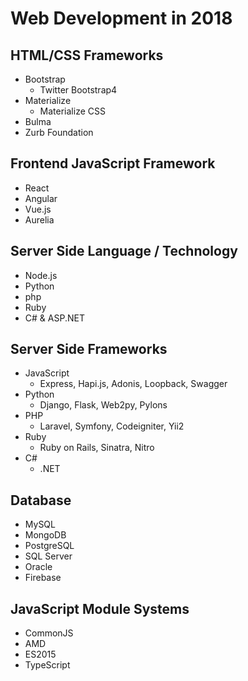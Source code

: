 # Web Development in 2018

## HTML/CSS Frameworks

* Bootstrap
    * Twitter Bootstrap4
* Materialize
    * Materialize CSS
* Bulma
* Zurb Foundation

## Frontend JavaScript Framework

* React
* Angular
* Vue.js
* Aurelia

## Server Side Language / Technology

* Node.js
* Python
* php
* Ruby
* C# & ASP.NET

## Server Side Frameworks

* JavaScript
    * Express, Hapi.js, Adonis, Loopback, Swagger
* Python
    * Django, Flask, Web2py, Pylons
* PHP
    * Laravel, Symfony, Codeigniter, Yii2
* Ruby
    * Ruby on Rails, Sinatra, Nitro
* C#
    * .NET

## Database

* MySQL
* MongoDB
* PostgreSQL
* SQL Server
* Oracle
* Firebase

## JavaScript Module Systems

* CommonJS
* AMD
* ES2015
* TypeScript